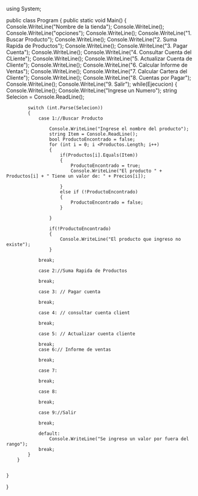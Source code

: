 using System;
					
public class Program
{
	public static void Main()
	{
		Console.WriteLine("Nombre de la tienda");
		Console.WriteLine();
		Console.WriteLine("opciones");
		Console.WriteLine();
		Console.WriteLine("1. Buscar Producto");
		Console.WriteLine();
		Console.WriteLine("2. Suma Rapida de Productos");
		Console.WriteLine();
		Console.WriteLine("3. Pagar Cuenta");
		Console.WriteLine();
		Console.WriteLine("4. Consultar Cuenta del CLiente");
		Console.WriteLine();
		Console.WriteLine("5. Actualizar Cuenta de Cliente");
		Console.WriteLine();
		Console.WriteLine("6. Calcular Informe de Ventas");
		Console.WriteLine();
		Console.WriteLine("7. Calcular Cartera del Cliente");
		Console.WriteLine();
		Console.WriteLine("8. Cuentas por Pagar");
		Console.WriteLine();
		Console.WriteLine("9. Salir");
		while(Ejecucion)
		{
			Console.WriteLine();
			Console.WriteLine("Ingrese un Numero");
			string Selecion = Console.ReadLine();
		
			switch (int.Parse(Selecion))
			{
				case 1://Buscar Producto
					
					Console.WriteLine("Ingrese el nombre del producto");
					string Item = Console.ReadLine();
					bool ProductoEncontrado = false;
					for (int i = 0; i <Productos.Length; i++)
					{
						if(Productos[i].Equals(Item))
						{
							ProductoEncontrado = true;
							Console.WriteLine("El producto " + Productos[i] + " Tiene un valor de: " + Precios[i]);
							
						}
						else if (!ProductoEncontrado)
						{
							ProductoEncontrado = false;
						} 
						
					}
					
					if(!ProductoEncontrado)
					{
						Console.WriteLine("El producto que ingreso no existe");
					}
					
				break;

				case 2://Suma Rapida de Productos
					
				break;
						
				case 3: // Pagar cuenta
						
				break;

				case 4: // consultar cuenta client
					
				break;

				case 5: // Actualizar cuenta cliente
				
				break;
				case 6:// Informe de ventas
					
				break;
				
				case 7:
				
				break;

				case 8:

				break;

				case 9://Salir
					
				break;

				default: 
					Console.WriteLine("Se ingreso un valor por fuera del rango");
				break;
			}
		}
	

	}
  
  }
